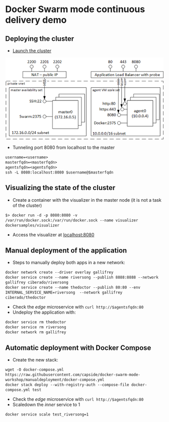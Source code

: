 # Docker Swarm mode continuous delivery demo

## Deploying the cluster

* [Launch the cluster](https://github.com/Azure/azure-quickstart-templates/tree/master/101-acsengine-swarmmode)

![Cluster](https://raw.githubusercontent.com/Azure/acs-engine/master/docs/images/swarm.png)

* Tunneling port 8080 from localhost to the master
```
username=<username>
masterfqdn=<masterfqdn>
agentsfqdn=<agentsfqdn>
ssh -L 8080:localhost:8080 $username@$masterfqdn
```

## Visualizing the state of the cluster

* Create a container with the visualizer in the master node (it is not a task of the cluster)
```
$> docker run -d -p 8080:8080 -v /var/run/docker.sock:/var/run/docker.sock --name visualizer dockersamples/visualizer
```
* Access the visualizer at [localhost:8080](http://localhost:8080)

## Manual deployment of the application

* Steps to manually deploy both apps in a new network:
```
docker network create --driver overlay gallifrey
docker service create --name riversong --publish 8888:8888 --network gallifrey ciberado/riversong
docker service create --name thedoctor --publish 80:80 --env INTERNAL_SERVICE_NAME=riversong  --network gallifrey ciberado/thedoctor
```
* Check the *edge* microservice with ```curl http://$agentsfqdn:80```
* Undeploy the application with:
```
docker service rm thedoctor
docker service rm riversong
docker network rm gallifrey
```

## Automatic deployment with Docker Compose

* Create the new stack:
```
wget -O docker-compose.yml https://raw.githubusercontent.com/capside/docker-swarm-mode-workshop/manualdeployment/docker-compose.yml
docker stack deploy --with-registry-auth --compose-file docker-compose.yml test
```
* Check the *edge* microservice with ```curl http://$agentsfqdn:80```
* Scaledown the *inner* service to 1
```
docker service scale test_riversong=1
``` 



